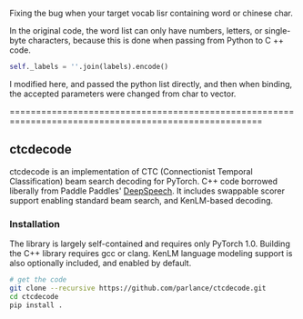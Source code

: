 

Fixing the bug when your target vocab lisr containing word or chinese char.

In the original code, the word list can only have numbers, letters, or single-byte characters, because this is done when passing from Python to C ++ code.

```python
self._labels = ''.join(labels).encode()
```

I modified here, and passed the python list directly, and then when binding, the accepted  parameters were changed from char to vector.

======================================================================================================

## ctcdecode

ctcdecode is an implementation of CTC (Connectionist Temporal Classification) beam search decoding for PyTorch.
C++ code borrowed liberally from Paddle Paddles' [DeepSpeech](https://github.com/PaddlePaddle/DeepSpeech).
It includes swappable scorer support enabling standard beam search, and KenLM-based decoding.

### Installation
The library is largely self-contained and requires only PyTorch 1.0. Building the C++ library requires gcc or clang. KenLM language modeling support is also optionally included, and enabled by default.

```bash
# get the code
git clone --recursive https://github.com/parlance/ctcdecode.git
cd ctcdecode
pip install .
```
